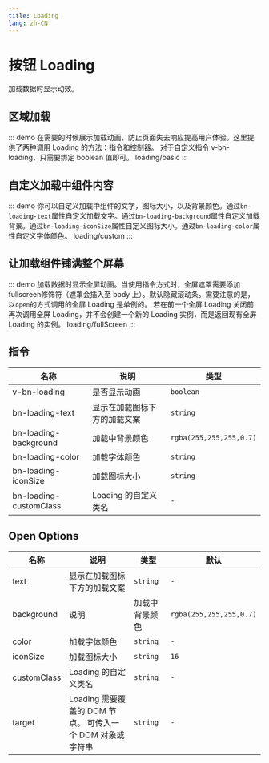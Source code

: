 ```yaml
---
title: Loading
lang: zh-CN
---
```


# 按钮 Loading
加载数据时显示动效。

## 区域加载

::: demo 在需要的时候展示加载动画，防止页面失去响应提高用户体验。这里提供了两种调用 Loading 的方法：指令和控制器。 对于自定义指令 v-bn-loading，只需要绑定 boolean 值即可。 
loading/basic
:::


## 自定义加载中组件内容

::: demo 你可以自定义加载中组件的文字，图标大小，以及背景颜色。通过`bn-loading-text`属性自定义加载文字。通过`bn-loading-background`属性自定义加载背景。通过`bn-loading-iconSize`属性自定义图标大小。通过`bn-loading-color`属性自定义字体颜色。
loading/custom
:::


## 让加载组件铺满整个屏幕

::: demo 加载数据时显示全屏动画。当使用指令方式时，全屏遮罩需要添加fullscreen修饰符（遮罩会插入至 body 上）。默认隐藏滚动条。需要注意的是，以`open`的方式调用的全屏 Loading 是单例的。 若在前一个全屏 Loading 关闭前再次调用全屏 Loading，并不会创建一个新的 Loading 实例，而是返回现有全屏 Loading 的实例。
loading/fullScreen
:::


## 指令

|名称|说明|类型|
|---|---|---|
|v-bn-loading|是否显示动画|`boolean`|
|bn-loading-text|显示在加载图标下方的加载文案|`string`|
|bn-loading-background|加载中背景颜色|`rgba(255,255,255,0.7)`|
|bn-loading-color|加载字体颜色|`string`|
|bn-loading-iconSize|加载图标大小|`string`|
|bn-loading-customClass|Loading 的自定义类名|`-`|

## Open Options

|名称|说明|类型|默认|
|---|---|---|---|
|text|显示在加载图标下方的加载文案|`string`|`-`|
|background|说明|加载中背景颜色|`rgba(255,255,255,0.7)`|
|color|加载字体颜色|`string`|`-`|
|iconSize|加载图标大小|`string`|`16`|
|customClass|Loading 的自定义类名|`string`|`-`|
|target|Loading 需要覆盖的 DOM 节点。 可传入一个 DOM 对象或字符串|`string`|`-`|











